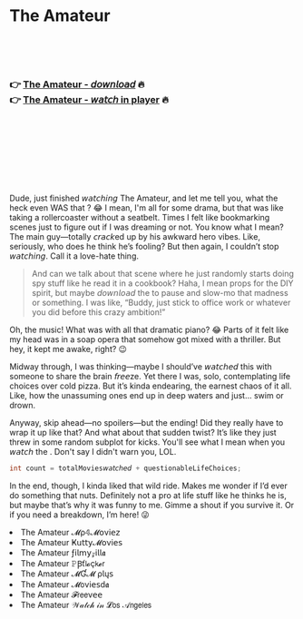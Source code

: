 <h1>The Amateur</h1>

<br><br><br>

<h3>👉 <a href="https://Marks-fencifenmouths1981.github.io/xhzkomzqun/">The Amateur - 𝘥𝘰𝘸𝘯𝘭𝘰𝘢𝘥</a> 🔥<br>
👉 <a href="https://Marks-fencifenmouths1981.github.io/xhzkomzqun/">The Amateur - 𝘸𝘢𝘵𝘤𝘩 in player</a> 🔥
</h3>



<br><br><br><br><br><br><br>


Dude, just finished 𝘸𝘢𝘵𝘤𝘩𝘪𝘯𝘨 The Amateur, and let me tell you, what the heck even WAS that  ? 😂 I mean, I'm all for some drama, but that was like taking a rollercoaster without a seatbelt. Times I felt like bookmarking scenes just to figure out if I was dreaming or not. You know what I mean? The main guy—totally 𝘤𝘳𝘢𝘤𝘬ed up by his awkward hero vibes. Like, seriously, who does he think he’s fooling? But then again, I couldn’t stop 𝘸𝘢𝘵𝘤𝘩𝘪𝘯𝘨. Call it a love-hate thing.

> And can we talk about that scene where he just randomly starts doing spy stuff like he read it in a cookbook? Haha, I mean props for the DIY spirit, but maybe 𝘥𝘰𝘸𝘯𝘭𝘰𝘢𝘥 the   to pause and slow-mo that madness or something. I was like, “Buddy, just stick to office work or whatever you did before this crazy ambition!”

Oh, the music! What was with all that dramatic piano? 😂 Parts of it felt like my head was in a soap opera that somehow got mixed with a thriller. But hey, it kept me awake, right? 😉

Midway through, I was thinking—maybe I should’ve 𝘸𝘢𝘵𝘤𝘩𝘦𝘥 this with someone to share the brain 𝘧𝘳𝘦𝘦ze. Yet there I was, solo, contemplating life choices over cold pizza. But it’s kinda endearing, the earnest chaos of it all. Like, how the unassuming ones end up in deep waters and just... swim or drown.

Anyway, skip ahead—no spoilers—but the ending! Did they really have to wrap it up like that? And what about that sudden twist? It’s like they just threw in some random subplot for kicks. You'll see what I mean when you 𝘸𝘢𝘵𝘤𝘩 the  . Don't say I didn't warn you, LOL.

```cpp
int count = totalMovies𝘸𝘢𝘵𝘤𝘩𝘦𝘥 + questionableLifeChoices;
```

In the end, though, I kinda liked that wild ride. Makes me wonder if I’d ever do something that nuts. Definitely not a pro at life stuff like he thinks he is, but maybe that’s why it was funny to me. Gimme a shout if you survive it. Or if you need a breakdown, I’m here! 😜

<li>The Amateur 𝓜ρ𝟜𝓜𝗈ν𝗂𝖾𝗓</li>
<li>The Amateur Ҝ𝗎𝗍𝗍𝗒𝓜𝗈ν𝗂𝖾𝗌</li>
<li>The Amateur ƒ𝗂𝗅𝗆𝗒𝓏𝗂𝗅𝗅𝖆</li>
<li>The Amateur 𝙿Ꞵť𝗅𝓸ç𝗄𝓮𝗋</li>
<li>The Amateur 𝓜Ɠ𝓜 ρ𝗅ų𝗌</li>
<li>The Amateur 𝓜𝗈ν𝗂𝖾𝗌ԁ𝖆</li>
<li>The Amateur 𝓕𝗋𝖾𝖾ν𝖾𝖾</li>
<li>The Amateur 𝒲𝒶𝓉𝒸𝒽 𝒾𝓃 𝓛𝗈𝗌 𝒜𝗇𝗀𝖾𝗅𝖾𝗌</li>
